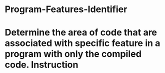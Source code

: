 # Program-Features-Identifier
Determine the area of code that are associated with specific feature in a program with only the compiled code.
Instruction
===========
